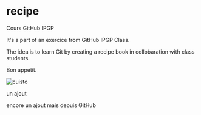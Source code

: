 # recipe
Cours GitHub IPGP

It's a part of an exercice from GitHub IPGP Class.

The idea is to learn Git by creating a recipe book in collobaration with class students.

Bon appétit.

![cuisto](https://encrypted-tbn0.gstatic.com/images?q=tbn:ANd9GcR7fWui5McDE5lyK9cuur0ws0ZY95VJSrfDUaQVDJ3bfaUJfmmOKw)


un ajout

encore un ajout mais depuis GitHub
 
